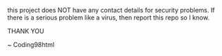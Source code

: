 this project does NOT have any contact details for security problems.
If there is a serious problem like a virus, then report this repo so I know.


THANK YOU

~ Coding98html
